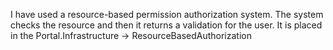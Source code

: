 I have used a resource-based permission authorization system. The system checks the resource and then it returns a validation for the user.
It is placed in the Portal.Infrastructure -> ResourceBasedAuthorization